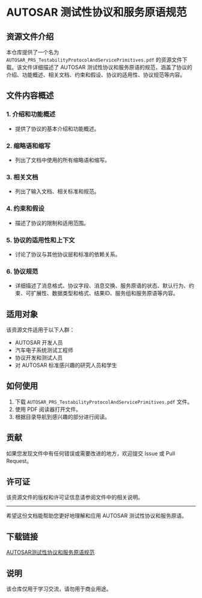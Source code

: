 # AUTOSAR 测试性协议和服务原语规范

## 资源文件介绍

本仓库提供了一个名为 `AUTOSAR_PRS_TestabilityProtocolAndServicePrimitives.pdf` 的资源文件下载。该文件详细描述了 AUTOSAR 测试性协议和服务原语的规范，涵盖了协议的介绍、功能概述、相关文档、约束和假设、协议的适用性、协议规范等内容。

## 文件内容概述

### 1. 介绍和功能概述
- 提供了协议的基本介绍和功能概述。

### 2. 缩略语和缩写
- 列出了文档中使用的所有缩略语和缩写。

### 3. 相关文档
- 列出了输入文档、相关标准和规范。

### 4. 约束和假设
- 描述了协议的限制和适用范围。

### 5. 协议的适用性和上下文
- 讨论了协议与其他协议层和标准的依赖关系。

### 6. 协议规范
- 详细描述了消息格式、协议字段、消息交换、服务原语的状态、默认行为、约束、可扩展性、数据类型和格式、结果ID、服务组和服务原语等内容。

## 适用对象

该资源文件适用于以下人群：
- AUTOSAR 开发人员
- 汽车电子系统测试工程师
- 协议开发和测试人员
- 对 AUTOSAR 标准感兴趣的研究人员和学生

## 如何使用

1. 下载 `AUTOSAR_PRS_TestabilityProtocolAndServicePrimitives.pdf` 文件。
2. 使用 PDF 阅读器打开文件。
3. 根据目录导航到感兴趣的部分进行阅读。

## 贡献

如果您发现文件中有任何错误或需要改进的地方，欢迎提交 Issue 或 Pull Request。

## 许可证

该资源文件的版权和许可证信息请参阅文件中的相关说明。

---

希望这份文档能帮助您更好地理解和应用 AUTOSAR 测试性协议和服务原语。

## 下载链接
[AUTOSAR测试性协议和服务原语规范](https://pan.quark.cn/s/991320e4fd65)

## 说明

该仓库仅用于学习交流，请勿用于商业用途。
